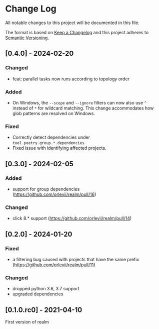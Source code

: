 # Change Log

All notable changes to this project will be documented in this file.

The format is based on [Keep a Changelog](http://keepachangelog.com/en/1.0.0/)
and this project adheres to [Semantic Versioning](http://semver.org/spec/v2.0.0.html).

## [0.4.0] - 2024-02-20
### Changed
* feat: parallel tasks now runs according to topology order

### Added
* On Windows, the `--scope` and `--ignore` filters can now also use `^` instead of `*` for wildcard matching. This change accommodates how glob patterns are resolved on Windows.

### Fixed
* Correctly detect dependencies under `tool.poetry.group.*.dependencies`.
* Fixed issue with identifying affected projects.

## [0.3.0] - 2024-02-05
### Added
* support for group dependencies (https://github.com/orlevii/realm/pull/16)

### Changed
* click 8.* support (https://github.com/orlevii/realm/pull/14)

## [0.2.0] - 2024-01-20
### Fixed
* a filtering bug caused with projects that have the same prefix (https://github.com/orlevii/realm/pull/11)

### Changed
* dropped python 3.6, 3.7 support
* upgraded dependencies

## [0.1.0.rc0] - 2021-04-10
First version of realm
